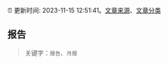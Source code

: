 :alarm_clock: 更新时间: 2023-11-15 12:51:41。[文章来源](/README.md)、[文章分类](/TAGS.md)

## 报告


> 关键字：`报告`、`月报`



